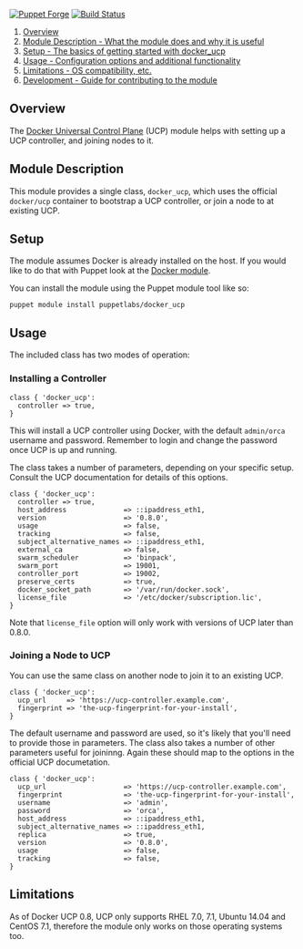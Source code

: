 [![Puppet
Forge](http://img.shields.io/puppetforge/v/puppetlabs/docker_ucp.svg)](https://forge.puppetlabs.com/puppetlabs/docker_ucp)
[![Build
Status](https://travis-ci.com/puppetlabs/puppetlabs-docker_ucp.svg?token=RqtxRv25TsPVz69Qso5L&branch=master)](https://travis-ci.com/puppetlabs/puppetlabs-docker_ucp)


1. [Overview](#overview)
2. [Module Description - What the module does and why it is useful](#module-description)
3. [Setup - The basics of getting started with docker_ucp](#setup)
3. [Usage - Configuration options and additional functionality](#setup)
5. [Limitations - OS compatibility, etc.](#limitations)
6. [Development - Guide for contributing to the module](#development)

## Overview

The [Docker Universal Control
Plane](https://www.docker.com/products/docker-universal-control-plane) (UCP)
module helps with setting up a UCP controller, and joining nodes to it.

## Module Description

This module provides a single class, `docker_ucp`, which uses the
official `docker/ucp` container to bootstrap a UCP controller, or join
a node to at existing UCP.

## Setup

The module assumes Docker is already
installed on the host. If you would like to do that with Puppet look at
the [Docker module](https://forge.puppetlabs.com/garethr/docker).

You can install the module using the Puppet module tool like so:

```
puppet module install puppetlabs/docker_ucp
```

## Usage

The included class has two modes of operation:

### Installing a Controller

```puppet
class { 'docker_ucp':
  controller => true,
}
```

This will install a UCP controller using Docker, with the default
`admin/orca` username and password. Remember to login and change the
password once UCP is up and running.

The class takes a number of parameters, depending on your specific
setup. Consult the UCP documentation for details of this options.

```puppet
class { 'docker_ucp':
  controller => true,
  host_address              => ::ipaddress_eth1,
  version                   => '0.8.0',
  usage                     => false,
  tracking                  => false,
  subject_alternative_names => ::ipaddress_eth1,
  external_ca               => false,
  swarm_scheduler           => 'binpack',
  swarm_port                => 19001,
  controller_port           => 19002,
  preserve_certs            => true,
  docker_socket_path        => '/var/run/docker.sock',
  license_file              => '/etc/docker/subscription.lic',
}
```

Note that `license_file` option will only work with versions of UCP
later than 0.8.0.

### Joining a Node to UCP

You can use the same class on another node to join it to an existing
UCP.

```pupppet
class { 'docker_ucp':
  ucp_url     => 'https://ucp-controller.example.com',
  fingerprint => 'the-ucp-fingerprint-for-your-install',
}
```

The default username and password are used, so it's likely that you'll
need to provide those in parameters. The class also takes a number of
other parameters useful for joininng. Again these should map to the
options in the official UCP documetation.

```puppet
class { 'docker_ucp':
  ucp_url                   => 'https://ucp-controller.example.com',
  fingerprint               => 'the-ucp-fingerprint-for-your-install',
  username                  => 'admin',
  password                  => 'orca',
  host_address              => ::ipaddress_eth1,
  subject_alternative_names => ::ipaddress_eth1,
  replica                   => true,
  version                   => '0.8.0',
  usage                     => false,
  tracking                  => false,
}
```

## Limitations

As of Docker UCP 0.8, UCP only supports RHEL 7.0, 7.1, Ubuntu 14.04
and CentOS 7.1, therefore the module only works on those operating
systems too.
